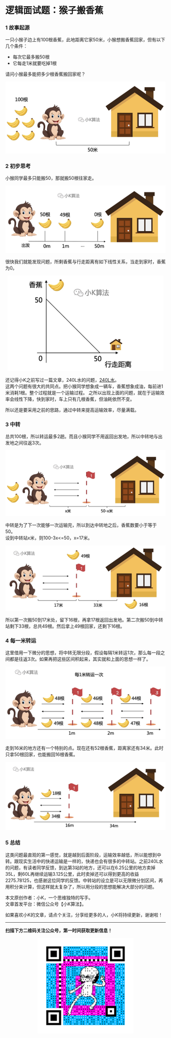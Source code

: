 # 逻辑面试题：猴子搬香蕉

### 1 故事起源
一只小猴子边上有100根香蕉，此地距离它家50米，小猴想搬香蕉回家，但有以下几个条件：  
* 每次它最多搬50根
* 它每走1米就要吃掉1根

请问小猴最多能把多少根香蕉搬回家呢？
<div align=center><img src="img-猴子搬香蕉/p-1-1.jpg" style="max-height: 300px;"></div>

### 2 初步思考
小猴同学最多只能搬50，那就搬50根往家走。
<div align=center><img src="img-猴子搬香蕉/p-2-1.jpg" style="max-height: 300px;"></div>

很快我们就能发现问题，所剩香蕉与行走距离有如下线性关系，当走到家时，香蕉为0。
<div align=center><img src="img-猴子搬香蕉/p-2-2.jpg" style="max-height: 300px;"></div>

还记得小K之前写过一篇文章，240L水的问题，[240L水](../4/运水.html)。  
这两个问题有很大的共同点。把小猴同学想象成一辆车，香蕉想象成油，每前进1米消耗1根。整个过程就是一个运输过程。
之所以出现上面的问题，就在于运输效率会线性下降，快到家时，车上只有几根香蕉，但油耗依然不变。

所以还是要采用之前的思路，通过中转来提高运输效率，尽量满载。

### 3 中转
总共100根，所以转运最多2趟。而且小猴同学不用返回出发地，所以中转地与出发地之间往返3次。
<div align=center><img src="img-猴子搬香蕉/p-3-1.jpg" style="max-height: 300px;"></div>

中转是为了下一次能够一次运输完，所以到达中转地之后，香蕉数要小于等于50。  
设到中转站x米，则100-3x<=50，x=17米。
<div align=center><img src="img-猴子搬香蕉/p-3-2.jpg" style="max-height: 300px;"></div>

所以第一次搬50到17米处，留下16根，再拿17根返回出发地。第二次搬50到中转站剩下33根，总共49根。然后拿上49根回家，还剩下16根。

### 4 每一米转运
这里借用一下微分的思想，将中转无限分段，假设每隔1米转运1次，那么每一段之间都是往返3次。如果再把这些区间积起来，其实就和上面的思想一样了。
<div align=center><img src="img-猴子搬香蕉/p-4-1.jpg" style="max-height: 300px;"></div>

走到16米的地方还有一个特别的点。现在还有52根香蕉，距离家还有34米。此时只拿50根回家，也能搬回16根香蕉。
<div align=center><img src="img-猴子搬香蕉/p-4-2.jpg" style="max-height: 300px;"></div>

### 5 总结
这类问题最直观的第一感觉，就是越到后面阶段，运输效率越低，所以能想到中转。跟现实生活中的快递运输是一样的，快递也会有很多的中转站。之前240L水的问题，有读者同学反馈，到达第3站的地方，还可以在6.25公里的地方卖掉35L，剩60L再继续运输3.125公里，此时卖掉还可以得到更高的收益2275.78125，也感谢这位同学的反馈。中转站的设立是可以无限微分划区间，再用积分来计算，但这样就太复杂了，所以用分段的思想能解决大部分的问题。

本文原创作者：小K，一个思维独特的写手。  
文章首发平台：微信公众号【小K算法】。  

如果喜欢小K的文章，请点个关注，分享给更多的人，小K将持续更新，谢谢啦！

---
**扫描下方二维码关注公众号，第一时间获取更新信息！**  
<div align=center><img src="../../../qrcode.gif" style="max-height: 300px;"></div> 